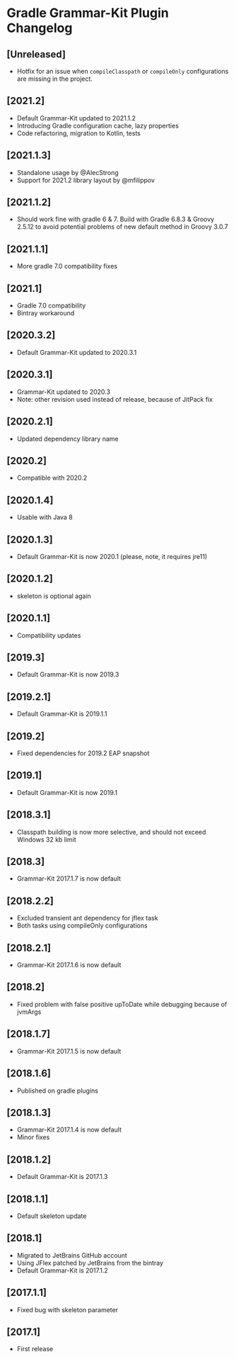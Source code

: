 # Gradle Grammar-Kit Plugin Changelog

## [Unreleased]
- Hotfix for an issue when `compileClasspath` or `compileOnly` configurations are missing in the project.

## [2021.2]
- Default Grammar-Kit updated to 2021.1.2
- Introducing Gradle configuration cache, lazy properties
- Code refactoring, migration to Kotlin, tests

## [2021.1.3]
- Standalone usage by @AlecStrong
- Support for 2021.2 library layout by @mfilippov

## [2021.1.2]
- Should work fine with gradle 6 & 7. Build with Gradle 6.8.3 & Groovy 2.5.12 to avoid potential problems of new default method in Groovy 3.0.7

## [2021.1.1]
- More gradle 7.0 compatibility fixes

## [2021.1]
- Gradle 7.0 compatibility
- Bintray workaround

## [2020.3.2]
- Default Grammar-Kit updated to 2020.3.1

## [2020.3.1]
- Grammar-Kit updated to 2020.3
- Note: other revision used instead of release, because of JitPack fix

## [2020.2.1]
- Updated dependency library name

## [2020.2]
- Compatible with 2020.2

## [2020.1.4]
- Usable with Java 8

## [2020.1.3]
- Default Grammar-Kit is now 2020.1 (please, note, it requires jre11)

## [2020.1.2]
- skeleton is optional again

## [2020.1.1]
- Compatibility updates

## [2019.3]
- Default Grammar-Kit is now 2019.3

## [2019.2.1]
- Default Grammar-Kit is 2019.1.1

## [2019.2]
- Fixed dependencies for 2019.2 EAP snapshot

## [2019.1]
- Default Grammar-Kit is now 2019.1

## [2018.3.1]
- Classpath building is now more selective, and should not exceed Windows 32 kb limit

## [2018.3]
- Grammar-Kit 2017.1.7 is now default

## [2018.2.2]
- Excluded transient ant dependency for jflex task
- Both tasks using compileOnly configurations

## [2018.2.1]
- Grammar-Kit 2017.1.6 is now default

## [2018.2]
- Fixed problem with false positive upToDate while debugging because of jvmArgs

## [2018.1.7]
- Grammar-Kit 2017.1.5 is now default

## [2018.1.6]
- Published on gradle plugins

## [2018.1.3]
- Grammar-Kit 2017.1.4 is now default
- Minor fixes

## [2018.1.2]
- Default Grammar-Kit is 2017.1.3

## [2018.1.1]
- Default skeleton update

## [2018.1]
- Migrated to JetBrains GitHub account
- Using JFlex patched by JetBrains from the bintray
- Default Grammar-Kit is 2017.1.2

## [2017.1.1]
- Fixed bug with skeleton parameter

## [2017.1]
- First release
